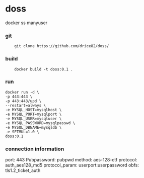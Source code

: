 # doss
docker ss manyuser

### git
        git clone https://github.com/drice82/doss/
### build
        docker build -t doss:0.1 .

### run
    docker run -d \
    -p 443:443 \
    -p 443:443/upd \
    --restart=always \
    -e MYSQL_HOST=mysqlhost \
    -e MYSQL_PORT=mysqlport \
    -e MYSQL_USER=mysqluser \
    -e MYSQL_PASSWORD=mysqlpasswd \
    -e MYSQL_DBNAME=mysqldb \
    -e SETMUL=1.0 \
    doss:0.1

### connection information
port: 443
Pubpassword: pubpwd
method: aes-128-ctf
protocol: auth_aes128_md5
protocol_param: userport:userpassword
obfs: tls1.2_ticket_auth
